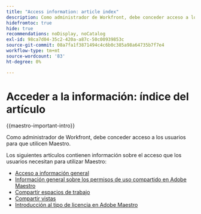 ```yaml
---
title: "Access information: article index"
description: Como administrador de Workfront, debe conceder acceso a los usuarios para que utilicen Maestro. Los siguientes artículos contienen información sobre el acceso que los usuarios necesitan para utilizar Maestro.
hidefromtoc: true
hide: true
recommendations: noDisplay, noCatalog
exl-id: 98ca7d04-35c2-420a-a87c-50c00939853c
source-git-commit: 08a7fa1f3871494c4c6b0c385a98a64735b7f7e4
workflow-type: tm+mt
source-wordcount: '83'
ht-degree: 0%

---
```


# Acceder a la información: índice del artículo

{{maestro-important-intro}}

Como administrador de Workfront, debe conceder acceso a los usuarios para que utilicen Maestro.

Los siguientes artículos contienen información sobre el acceso que los usuarios necesitan para utilizar Maestro:

* [Acceso a información general](../access/access-overview.md)
* [Información general sobre los permisos de uso compartido en Adobe Maestro](/help/quicksilver/maestro/access/sharing-permissions-overview.md)
* [Compartir espacios de trabajo](/help/quicksilver/maestro/access/share-workspaces.md)
* [Compartir vistas](/help/quicksilver/maestro/access/share-views.md)
* [Introducción al tipo de licencia en Adobe Maestro](/help/quicksilver/maestro/access/license-type-overview.md)



